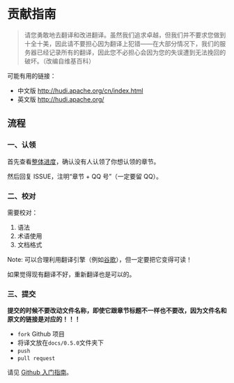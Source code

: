 # 贡献指南

> 请您勇敢地去翻译和改进翻译。虽然我们追求卓越，但我们并不要求您做到十全十美，因此请不要担心因为翻译上犯错——在大部分情况下，我们的服务器已经记录所有的翻译，因此您不必担心会因为您的失误遭到无法挽回的破坏。（改编自维基百科）

可能有用的链接：

+ 中文版 <http://hudi.apache.org/cn/index.html>
+ 英文版 <http://hudi.apache.org/>

## 流程

### 一、认领

首先查看[整体进度](https://github.com/apachecn/hudi-doc-zh/issues/1)，确认没有人认领了你想认领的章节。

然后回复 ISSUE，注明“章节 + QQ 号”（一定要留 QQ）。

### 二、校对

需要校对：

1.  语法
2.  术语使用
3.  文档格式

Note: 可以合理利用翻译引擎（例如[谷歌](https://translate.google.cn/)），但一定要把它变得可读！

如果觉得现有翻译不好，重新翻译也是可以的。

### 三、提交

**提交的时候不要改动文件名称，即使它跟章节标题不一样也不要改，因为文件名和原文的链接是对应的！！！**

+   `fork` Github 项目
+   将译文放在`docs/0.5.0`文件夹下
+   `push`
+   `pull request`

请见 [Github 入门指南](https://github.com/apachecn/kaggle/blob/master/docs/GitHub)。
